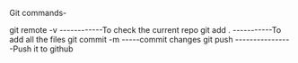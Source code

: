 Git commands-

git remote -v ------------To check the current repo
git add . -----------To add all the files
git commit -m -----commit changes
git push ----------------Push it to github
